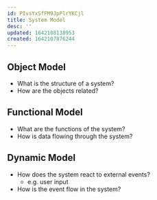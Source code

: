 ```yaml
---
id: PIvsYxSfFM9JpPlrYKCjl
title: System Model
desc: ''
updated: 1642108138953
created: 1642107876244
---
```


## Object Model
- What is the structure of a system?
- How are the objects related?

## Functional Model
- What are the functions of the system?
- How is data flowing through the system?

## Dynamic Model
- How does the system react to external events?
    - e.g. user input
- How is the event flow in the system?